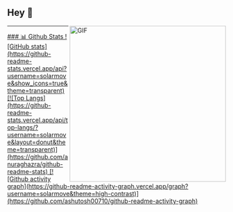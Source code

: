 ## Hey 👋
<img align="right" alt="GIF" src="https://user-images.githubusercontent.com/74038190/225813708-98b745f2-7d22-48cf-9150-083f1b00d6c9.gif" width="360px"/>

---
<a href='https://github.com/rahul-jha98/github-stats-transparent'>
### 📊 Github Stats
![GitHub stats](https://github-readme-stats.vercel.app/api?username=solarmove&show_icons=true&theme=transparent)
[![Top Langs](https://github-readme-stats.vercel.app/api/top-langs/?username=solarmove&layout=donut&theme=transparent)](https://github.com/anuraghazra/github-readme-stats)
[![Github activity graph](https://github-readme-activity-graph.vercel.app/graph?username=solarmove&theme=high-contrast)](https://github.com/ashutosh00710/github-readme-activity-graph)
</a>
